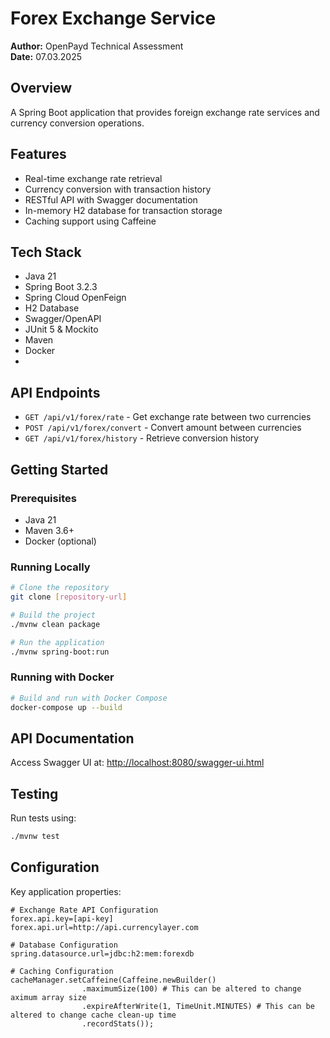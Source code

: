 # Forex Exchange Service

**Author:** OpenPayd Technical Assessment  
**Date:** 07.03.2025

## Overview
A Spring Boot application that provides foreign exchange rate services and currency conversion operations.

## Features
- Real-time exchange rate retrieval
- Currency conversion with transaction history
- RESTful API with Swagger documentation
- In-memory H2 database for transaction storage
- Caching support using Caffeine

## Tech Stack
- Java 21
- Spring Boot 3.2.3
- Spring Cloud OpenFeign
- H2 Database
- Swagger/OpenAPI
- JUnit 5 & Mockito
- Maven
- Docker
- 

## API Endpoints
- `GET /api/v1/forex/rate` - Get exchange rate between two currencies
- `POST /api/v1/forex/convert` - Convert amount between currencies
- `GET /api/v1/forex/history` - Retrieve conversion history

## Getting Started

### Prerequisites
- Java 21
- Maven 3.6+
- Docker (optional)

### Running Locally
```bash
# Clone the repository
git clone [repository-url]

# Build the project
./mvnw clean package

# Run the application
./mvnw spring-boot:run
```

### Running with Docker
```bash
# Build and run with Docker Compose
docker-compose up --build
```

## API Documentation
Access Swagger UI at: [http://localhost:8080/swagger-ui.html](http://localhost:8080/swagger-ui.html)

## Testing
Run tests using:
```bash
./mvnw test
```

## Configuration
Key application properties:
```properties
# Exchange Rate API Configuration
forex.api.key=[api-key]
forex.api.url=http://api.currencylayer.com

# Database Configuration
spring.datasource.url=jdbc:h2:mem:forexdb
```
```properties
# Caching Configuration
cacheManager.setCaffeine(Caffeine.newBuilder()
                .maximumSize(100) # This can be altered to change aximum array size
                .expireAfterWrite(1, TimeUnit.MINUTES) # This can be altered to change cache clean-up time
                .recordStats());
```


